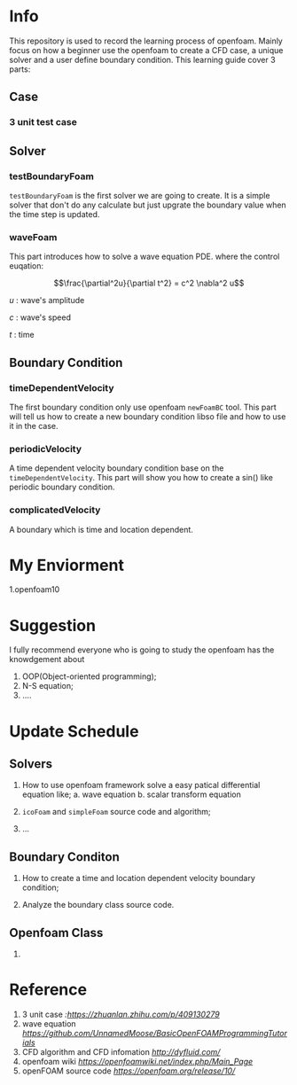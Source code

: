 # Info
This repository is used to record the learning process of openfoam. Mainly focus on
how a beginner use the openfoam to create a CFD case, a unique solver and a user define 
boundary condition. This learning guide cover 3 parts:

## Case

### 3 unit test case

## Solver

### testBoundaryFoam

`testBoundaryFoam` is the first solver we are going to create. It is a simple solver that don't do any 
calculate but just upgrate the boundary value when the time step is updated.

### waveFoam

This part introduces how to solve a wave equation PDE. where the control euqation:


$$\frac{\partial^2u}{\partial t^2} = c^2 \nabla^2 u$$

$u$ : wave's amplitude

$c$ : wave's speed

$t$ : time

## Boundary Condition 

### timeDependentVelocity

The first boundary condition only use openfoam `newFoamBC` tool. This part will tell us how to create a new boundary condition libso file and how to use it in the case.

### periodicVelocity

A time dependent velocity boundary condition base on the `timeDependentVelocity`. This part will show you how to create a sin() like periodic boundary condition.

### complicatedVelocity

A boundary which is time and location dependent.

# My Enviorment

1.openfoam10

# Suggestion
I fully recommend everyone who is going to study the openfoam has the knowdgement about

1. OOP(Object-oriented programming);
2. N-S equation;
3. ....

# Update Schedule

## Solvers
1. How to use openfoam framework solve a easy patical differential equation like;
    a. wave equation
    b. scalar transform equation

2. `icoFoam` and `simpleFoam` source code and algorithm;

3. ...

## Boundary Conditon
1. How to create a time and location dependent velocity boundary condition;

2. Analyze the boundary class source code.

## Openfoam Class
1. 

# Reference

1. 3 unit case *:https://zhuanlan.zhihu.com/p/409130279*
2. wave equation *https://github.com/UnnamedMoose/BasicOpenFOAMProgrammingTutorials*
3. CFD algorithm and CFD infomation *http://dyfluid.com/*
4. openfoam wiki *https://openfoamwiki.net/index.php/Main_Page*
5. openFOAM source code *https://openfoam.org/release/10/*